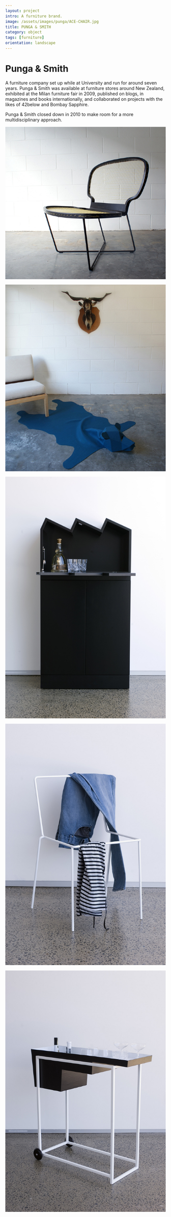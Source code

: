 ```yaml
---
layout: project
intro: A furniture brand.  
image: /assets/images/punga/ACE-CHAIR.jpg
title: PUNGA & SMITH
category: object
tags: [furniture]
orientation: landscape
---
```


# Punga & Smith

A furniture company set up while at University and run for around seven years. Punga & Smith was available at furniture stores around New Zealand, exhibited at the Milan furniture fair in 2009, published on blogs, in magazines and books internationally, and collaborated on projects with the likes of 42below and Bombay Sapphire. 

Punga & Smith closed down in 2010 to make room for a more multidisciplinary approach.

![](/assets/images/punga/ACE-CHAIR.jpg)

![](/assets/images/punga/BEAST-RUG.jpg)

![](/assets/images/punga/INDUSTRIAL-CABINET2.jpg)

![](/assets/images/punga/SACRIFICIAL-CHAIR2.jpg)

![](/assets/images/punga/VODKA-TROLLEY.jpg)


